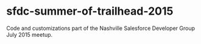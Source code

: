# sfdc-summer-of-trailhead-2015
Code and customizations part of the Nashville Salesforce Developer Group July 2015 meetup.
